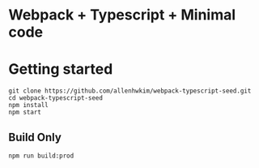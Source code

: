 # Webpack + Typescript + Minimal code

# Getting started

```
git clone https://github.com/allenhwkim/webpack-typescript-seed.git
cd webpack-typescript-seed
npm install
npm start
```

## Build Only
```
npm run build:prod
```
